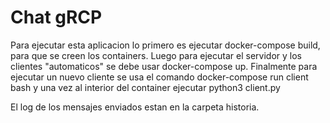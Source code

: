 # Chat gRCP


Para ejecutar esta aplicacion lo primero es ejecutar docker-compose build, para que se creen los containers. Luego para ejecutar el servidor y los clientes "automaticos" se debe usar docker-compose up. Finalmente para ejecutar un nuevo cliente se usa el comando docker-compose run client bash y una vez al interior del container ejecutar python3 client.py

El log de los mensajes enviados estan en la carpeta historia.
